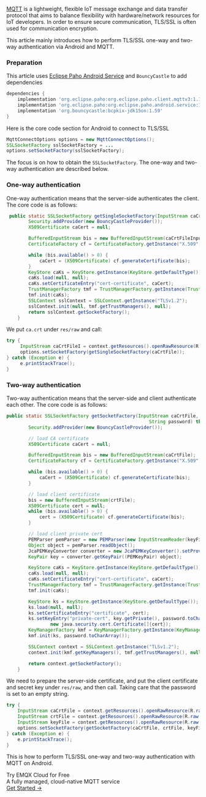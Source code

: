 [MQTT](https://en.wikipedia.org/wiki/MQTT) is a lightweight, flexible IoT message exchange and data transfer protocol that aims to balance flexibility with hardware/network resources for IoT developers. In order to ensure secure communication, TLS/SSL is often used for communication encryption.

This article mainly introduces how to perform TLS/SSL one-way and two-way authentication via Android and MQTT.

### Preparation

This article uses [Eclipse Paho Android Service](https://github.com/eclipse/paho.mqtt.android) and `BouncyCastle` to add dependencies

```groovy
dependencies {
    implementation 'org.eclipse.paho:org.eclipse.paho.client.mqttv3:1.1.0'
    implementation 'org.eclipse.paho:org.eclipse.paho.android.service:1.1.1'
    implementation 'org.bouncycastle:bcpkix-jdk15on:1.59'
}
```

Here is the core code section for Android to connect to TLS/SSL

```java
MqttConnectOptions options = new MqttConnectOptions();
SSLSocketFactory sslSocketFactory = ...
options.setSocketFactory(sslSocketFactory);
```

The focus is on how to obtain the `SSLSocketFactory`. The one-way and two-way authentication are described below.

### One-way authentication

One-way authentication means that the server-side authenticates the client. The core code is as follows:

```java
 public static SSLSocketFactory getSingleSocketFactory(InputStream caCrtFileInputStream) throws Exception {
        Security.addProvider(new BouncyCastleProvider());
        X509Certificate caCert = null;

        BufferedInputStream bis = new BufferedInputStream(caCrtFileInputStream);
        CertificateFactory cf = CertificateFactory.getInstance("X.509");

        while (bis.available() > 0) {
            caCert = (X509Certificate) cf.generateCertificate(bis);
        }
        KeyStore caKs = KeyStore.getInstance(KeyStore.getDefaultType());
        caKs.load(null, null);
        caKs.setCertificateEntry("cert-certificate", caCert);
        TrustManagerFactory tmf = TrustManagerFactory.getInstance(TrustManagerFactory.getDefaultAlgorithm());
        tmf.init(caKs);
        SSLContext sslContext = SSLContext.getInstance("TLSv1.2");
        sslContext.init(null, tmf.getTrustManagers(), null);
        return sslContext.getSocketFactory();
    }
```

We put `ca.crt` under `res/raw` and call:

```java
try {
     InputStream caCrtFileI = context.getResources().openRawResource(R.raw.ca);
     options.setSocketFactory(getSingleSocketFactory(caCrtFile));
} catch (Exception e) {
     e.printStackTrace();
}
```

### Two-way authentication

Two-way authentication means that the server-side and client authenticate each other. The core code is as follows:

```java
public static SSLSocketFactory getSocketFactory(InputStream caCrtFile, InputStream crtFile, InputStream keyFile,
                                                    String password) throws Exception {
        Security.addProvider(new BouncyCastleProvider());

        // load CA certificate
        X509Certificate caCert = null;

        BufferedInputStream bis = new BufferedInputStream(caCrtFile);
        CertificateFactory cf = CertificateFactory.getInstance("X.509");

        while (bis.available() > 0) {
            caCert = (X509Certificate) cf.generateCertificate(bis);
        }

        // load client certificate
        bis = new BufferedInputStream(crtFile);
        X509Certificate cert = null;
        while (bis.available() > 0) {
            cert = (X509Certificate) cf.generateCertificate(bis);
        }

        // load client private cert
        PEMParser pemParser = new PEMParser(new InputStreamReader(keyFile));
        Object object = pemParser.readObject();
        JcaPEMKeyConverter converter = new JcaPEMKeyConverter().setProvider("BC");
        KeyPair key = converter.getKeyPair((PEMKeyPair) object);

        KeyStore caKs = KeyStore.getInstance(KeyStore.getDefaultType());
        caKs.load(null, null);
        caKs.setCertificateEntry("cert-certificate", caCert);
        TrustManagerFactory tmf = TrustManagerFactory.getInstance(TrustManagerFactory.getDefaultAlgorithm());
        tmf.init(caKs);

        KeyStore ks = KeyStore.getInstance(KeyStore.getDefaultType());
        ks.load(null, null);
        ks.setCertificateEntry("certificate", cert);
        ks.setKeyEntry("private-cert", key.getPrivate(), password.toCharArray(),
                new java.security.cert.Certificate[]{cert});
        KeyManagerFactory kmf = KeyManagerFactory.getInstance(KeyManagerFactory.getDefaultAlgorithm());
        kmf.init(ks, password.toCharArray());

        SSLContext context = SSLContext.getInstance("TLSv1.2");
        context.init(kmf.getKeyManagers(), tmf.getTrustManagers(), null);

        return context.getSocketFactory();
    }
```

We need to prepare the server-side certificate, and put the client certificate and secret key under `res/raw`, and then call. Taking care that the password is set to an empty string.

```java
try {
    InputStream caCrtFile = context.getResources().openRawResource(R.raw.ca);
    InputStream crtFile = context.getResources().openRawResource(R.raw.cert);
    InputStream keyFile = context.getResources().openRawResource(R.raw.key);
    options.setSocketFactory(getSocketFactory(caCrtFile, crtFile, keyFile, ""));
} catch (Exception e) {
    e.printStackTrace();
}
```

This is how to perform TLS/SSL one-way and two-way authentication with MQTT on Android.



<section class="promotion">
    <div>
        Try EMQX Cloud for Free
        <div class="is-size-14 is-text-normal has-text-weight-normal">A fully managed, cloud-native MQTT service</div>
    </div>
    <a href="https://www.emqx.com/en/signup?continue=https://cloud-intl.emqx.com/console/deployments/0?oper=new" class="button is-gradient px-5">Get Started →</a >
</section>
